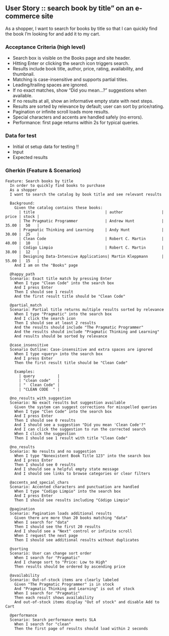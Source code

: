 ## User Story :: search book by title” on an e-commerce site
As a shopper, I want to search for books by title 
so that I can quickly find the book I’m looking for and add it to my cart.

### Acceptance Criteria (high level)
* Search box is visible on the Books page and site header.
* Hitting Enter or clicking the search icon triggers search.
* Results include book title, author, price, rating, availability, and thumbnail.
* Matching is case-insensitive and supports partial titles.
* Leading/trailing spaces are ignored.
* If no exact matches, show “Did you mean…?” suggestions when available.
* If no results at all, show an informative empty state with next steps.
* Results are sorted by relevance by default; user can sort by price/rating.
* Pagination or infinite scroll loads more results.
* Special characters and accents are handled safely (no errors).
* Performance: first page returns within 2s for typical queries.

### Data for test
* Initial ot setup data for testing !!
* Input
* Expected results


### Gherkin (Feature & Scenarios)
```
Feature: Search books by title
  In order to quickly find books to purchase
  As a shopper
  I want to search the catalog by book title and see relevant results

  Background:
    Given the catalog contains these books:
      | title                               | author                 | price | stock |
      | The Pragmatic Programmer            | Andrew Hunt            | 35.00 |  50   |
      | Pragmatic Thinking and Learning     | Andy Hunt              | 30.00 |  25   |
      | Clean Code                          | Robert C. Martin       | 40.00 |  10   |
      | Código Limpio                       | Robert C. Martin       | 38.00 |  12   |
      | Designing Data-Intensive Applications| Martin Kleppmann      | 55.00 |  15   |
    And I am on the "Books" page

  @happy_path
  Scenario: Exact title match by pressing Enter
    When I type "Clean Code" into the search box
    And I press Enter
    Then I should see 1 result
    And the first result title should be "Clean Code"

  @partial_match
  Scenario: Partial title returns multiple results sorted by relevance
    When I type "Pragmatic" into the search box
    And I click the search icon
    Then I should see at least 2 results
    And the results should include "The Pragmatic Programmer"
    And the results should include "Pragmatic Thinking and Learning"
    And results should be sorted by relevance

  @case_insensitive
  Scenario Outline: Case-insensitive and extra spaces are ignored
    When I type <query> into the search box
    And I press Enter
    Then the first result title should be "Clean Code"

    Examples:
      | query          |
      | "clean code"   |
      | "  Clean Code" |
      | "CLEAN CODE  " |

  @no_results_with_suggestion
  Scenario: No exact results but suggestion available
    Given the system can suggest corrections for misspelled queries
    When I type "Clen Code" into the search box
    And I press Enter
    Then I should see 0 results
    And I should see a suggestion "Did you mean 'Clean Code'?"
    And I can click the suggestion to run the corrected search
    When I click the suggestion
    Then I should see 1 result with title "Clean Code"

  @no_results
  Scenario: No results and no suggestion
    When I type "Nonexistent Book Title 123" into the search box
    And I press Enter
    Then I should see 0 results
    And I should see a helpful empty state message
    And I should see links to browse categories or clear filters

  @accents_and_special_chars
  Scenario: Accented characters and punctuation are handled
    When I type "Codigo Limpio" into the search box
    And I press Enter
    Then I should see results including "Código Limpio"

  @pagination
  Scenario: Pagination loads additional results
    Given there are more than 20 books matching "data"
    When I search for "data"
    Then I should see the first 20 results
    And I should see a "Next" control or infinite scroll
    When I request the next page
    Then I should see additional results without duplicates

  @sorting
  Scenario: User can change sort order
    When I search for "Pragmatic"
    And I change sort to "Price: Low to High"
    Then results should be ordered by ascending price

  @availability
  Scenario: Out-of-stock items are clearly labeled
    Given "The Pragmatic Programmer" is in stock
    And "Pragmatic Thinking and Learning" is out of stock
    When I search for "Pragmatic"
    Then each result shows availability
    And out-of-stock items display "Out of stock" and disable Add to Cart

  @performance
  Scenario: Search performance meets SLA
    When I search for "clean"
    Then the first page of results should load within 2 seconds

```